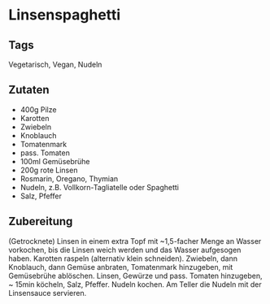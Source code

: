 # Linsenspaghetti

## Tags

Vegetarisch, Vegan, Nudeln

## Zutaten

- 400g Pilze
- Karotten
- Zwiebeln
- Knoblauch
- Tomatenmark
- pass. Tomaten 
- 100ml Gemüsebrühe
- 200g rote Linsen
- Rosmarin, Oregano, Thymian
- Nudeln, z.B. Vollkorn-Tagliatelle oder Spaghetti 
- Salz, Pfeffer 

## Zubereitung

(Getrocknete) Linsen in einem extra Topf mit ~1,5-facher Menge an Wasser vorkochen, bis die Linsen weich werden und das Wasser aufgesogen haben. 
Karotten raspeln (alternativ klein schneiden). 
Zwiebeln, dann Knoblauch, dann Gemüse anbraten, Tomatenmark hinzugeben, mit Gemüsebrühe ablöschen.
Linsen, Gewürze und pass. Tomaten hinzugeben, ~ 15min köcheln, Salz, Pfeffer. 
Nudeln kochen.
Am Teller die Nudeln mit der Linsensauce servieren. 
